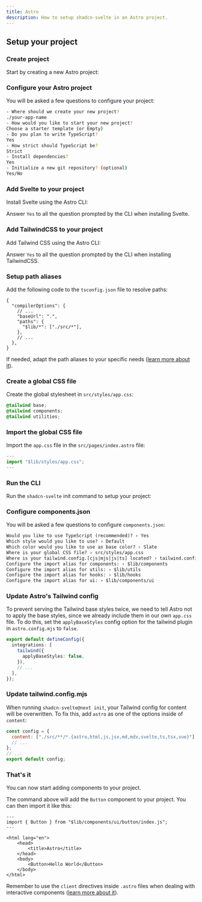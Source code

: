 ```yaml
---
title: Astro
description: How to setup shadcn-svelte in an Astro project.
---
```


<script>
  import { Alert, AlertDescription } from "$lib/registry/new-york/ui/alert";
  import { Steps, Callout, PMCreate, PMExecute, PMInstall, PMAddComp } from "$lib/components/docs";
</script>

## Setup your project

<Steps>

### Create project

Start by creating a new Astro project:

<PMCreate command="astro@latest" />

### Configure your Astro project

You will be asked a few questions to configure your project:

```bash
- Where should we create your new project?
./your-app-name
- How would you like to start your new project?
Choose a starter template (or Empty)
- Do you plan to write TypeScript?
Yes
- How strict should TypeScript be?
Strict
- Install dependencies?
Yes
- Initialize a new git repository? (optional)
Yes/No
```

### Add Svelte to your project

Install Svelte using the Astro CLI:

<PMExecute command="astro add svelte" />

<Callout className="mt-4">

Answer `Yes` to all the question prompted by the CLI when installing Svelte.

</Callout>

### Add TailwindCSS to your project

Add Tailwind CSS using the Astro CLI:

<PMExecute command="astro add tailwind" />

<Callout className="mt-4">

Answer `Yes` to all the question prompted by the CLI when installing TailwindCSS.

</Callout>

### Setup path aliases

Add the following code to the `tsconfig.json` file to resolve paths:

```jsonc title="tsconfig.json" {2-9} showLineNumbers
{
  "compilerOptions": {
    // ...
    "baseUrl": ".",
    "paths": {
      "$lib/*": ["./src/*"],
    },
    // ...
  },
}
```

<Callout className="mt-4">

If needed, adapt the path aliases to your specific needs ([learn more about it](https://docs.astro.build/en/guides/aliases/)).

</Callout>

### Create a global CSS file

Create the global stylesheet in `src/styles/app.css`:

```css title="src/styles/app.css" showLineNumbers
@tailwind base;
@tailwind components;
@tailwind utilities;
```

### Import the global CSS file

Import the `app.css` file in the `src/pages/index.astro` file:

```ts title="src/pages/index.astro" {2} showLineNumbers
---
import "$lib/styles/app.css";
---
```

### Run the CLI

Run the `shadcn-svelte` init command to setup your project:

<PMExecute command="shadcn-svelte@next init" />

### Configure components.json

You will be asked a few questions to configure `components.json`:

```txt showLineNumbers
Would you like to use TypeScript (recommended)? › Yes
Which style would you like to use? › Default
Which color would you like to use as base color? › Slate
Where is your global CSS file? › src/styles/app.css
Where is your tailwind.config.[cjs|mjs|js|ts] located? › tailwind.config.mjs
Configure the import alias for components: › $lib/components
Configure the import alias for utils: › $lib/utils
Configure the import alias for hooks: › $lib/hooks
Configure the import alias for ui: › $lib/components/ui
```

### Update Astro's Tailwind config

To prevent serving the Tailwind base styles twice, we need to tell Astro not to apply the base styles, since we already include them in our own `app.css` file. To do this, set the `applyBaseStyles` config option for the tailwind plugin in `astro.config.mjs` to `false`.

```ts title="astro.config.mjs" {3-5} showLineNumbers
export default defineConfig({
  integrations: [
    tailwind({
      applyBaseStyles: false,
    }),
    // ...
  ],
});
```

### Update tailwind.config.mjs

When running `shadcn-svelte@next init`, your Tailwind config for content will be overwritten. To fix this, add `astro` as one of the options inside of `content`:

```js title="tailwind.config.mjs" {1-4} showLineNumbers
const config = {
  content: ["./src/**/*.{astro,html,js,jsx,md,mdx,svelte,ts,tsx,vue}"],
  // ...
};
// ...
export default config;
```

### That's it

You can now start adding components to your project.

<PMAddComp name="button" />

The command above will add the `Button` component to your project. You can then import it like this:

```astro title="index.astro" {2,10} showLineNumbers
---
import { Button } from "$lib/components/ui/button/index.js";
---

<html lang="en">
	<head>
		<title>Astro</title>
	</head>
	<body>
		<Button>Hello World</Button>
	</body>
</html>
```

<Callout className="mt-4">

Remember to use the `client` directives inside `.astro` files when dealing with interactive components ([learn more about it](https://docs.astro.build/en/reference/directives-reference/#client-directives)).

</Callout>

</Steps>
